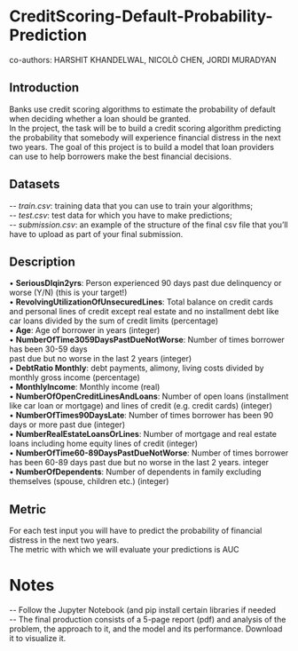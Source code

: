 # CreditScoring-Default-Probability-Prediction
co-authors: HARSHIT KHANDELWAL, NICOLÒ CHEN, JORDI MURADYAN 
## Introduction

Banks use credit scoring algorithms to estimate the probability of default when deciding whether a loan should be granted. <br/>
In the project, the task will be to build a credit scoring algorithm predicting the probability that somebody will experience financial distress in the next two years. The goal of this project is to build a model that loan providers can use to help borrowers make the best financial decisions. <br/>


## Datasets <br/>
-- _train.csv_: training data that you can use to train your algorithms;<br/>
-- _test.csv_: test data for which you have to make predictions;<br/>
-- _submission.csv_: an example of the structure of the final csv file that you’ll have to upload as part of your final submission.<br/>

## Description
• **SeriousDlqin2yrs**: Person experienced 90 days past due delinquency or worse (Y/N) (this is your target!)<br/>
• **RevolvingUtilizationOfUnsecuredLines**: Total balance on credit cards and personal lines of credit except real estate and no installment debt like car loans divided by the sum of credit limits (percentage)<br/>
• **Age**: Age of borrower in years (integer)<br/>
• **NumberOfTime3059DaysPastDueNotWorse**: Number of times borrower has been 30-59 days<br/>
past due but no worse in the last 2 years (integer)<br/>
• **DebtRatio Monthly**: debt payments, alimony, living costs divided by monthly gross income
(percentage)<br/>
• **MonthlyIncome**: Monthly income (real)<br/>
• **NumberOfOpenCreditLinesAndLoans**: Number of open loans (installment like car loan or
mortgage) and lines of credit (e.g. credit cards) (integer)<br/>
• **NumberOfTimes90DaysLate**: Number of times borrower has been 90 days or more past due
(integer)<br/>
• **NumberRealEstateLoansOrLines**: Number of mortgage and real estate loans including home
equity lines of credit (integer)<br/>
• **NumberOfTime60-89DaysPastDueNotWorse**: Number of times borrower has been 60-89
days past due but no worse in the last 2 years. integer<br/>
• **NumberOfDependents**: Number of dependents in family excluding themselves (spouse,
children etc.) (integer)<br/>

## Metric
For each test input you will have to predict the probability of financial distress in the next two years.<br/>
The metric with which we will evaluate your predictions is AUC 

# Notes
-- Follow the Jupyter Notebook (and pip install certain libraries if needed <br/>
-- The final production consists of a 5-page report (pdf) and analysis of the problem, the approach to it, and the model and its performance. Download it to visualize it.<br/>
